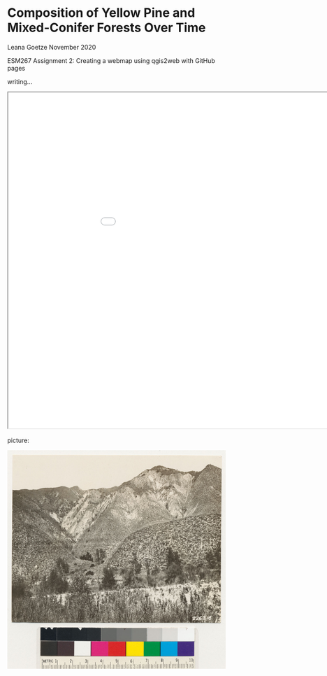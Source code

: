 # Composition of Yellow Pine and Mixed-Conifer Forests Over Time

Leana Goetze
November 2020

ESM267 Assignment 2: Creating a webmap using qgis2web with GitHub pages

writing...

<iframe src="assignment_2_mod/index.html" height=768 width=1024></iframe>

picture:

<img src="https://github.com/leanagoetze/ESM267-Goetze-webmap/blob/main/docs/pictures/1487%20copy.jpeg?raw=true" height=500 width=500 />